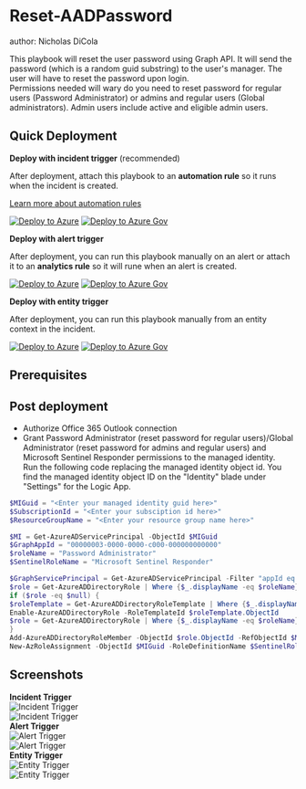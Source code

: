 # Reset-AADPassword
author: Nicholas DiCola

This playbook will reset the user password using Graph API.  It will send the password (which is a random guid substring) to the user's manager.  The user will have to reset the password upon login.  <br>
Permissions needed will wary do you need to reset password for regular users (Password Administrator) or admins and regular users (Global administrators). Admin users include active and eligible admin users.

## Quick Deployment
**Deploy with incident trigger** (recommended)

After deployment, attach this playbook to an **automation rule** so it runs when the incident is created.

[Learn more about automation rules](https://docs.microsoft.com/azure/sentinel/automate-incident-handling-with-automation-rules#creating-and-managing-automation-rules)

[![Deploy to Azure](https://aka.ms/deploytoazurebutton)](https://portal.azure.com/#create/Microsoft.Template/uri/https%3A%2F%2Fraw.githubusercontent.com%2FAzure%2FAzure-Sentinel%2Fmaster%2FPlaybooks%2FReset-AADUserPassword%2Fincident-trigger%2Fazuredeploy.json)
[![Deploy to Azure Gov](https://aka.ms/deploytoazuregovbutton)](https://portal.azure.us/#create/Microsoft.Template/uri/https%3A%2F%2Fraw.githubusercontent.com%2FAzure%2FAzure-Sentinel%2Fmaster%2FPlaybooks%2FReset-AADUserPassword%2Fincident-trigger%2Fazuredeploy.json)

**Deploy with alert trigger**

After deployment, you can run this playbook manually on an alert or attach it to an **analytics rule** so it will rune when an alert is created.

[![Deploy to Azure](https://aka.ms/deploytoazurebutton)](https://portal.azure.com/#create/Microsoft.Template/uri/https%3A%2F%2Fraw.githubusercontent.com%2FAzure%2FAzure-Sentinel%2Fmaster%2FPlaybooks%2FReset-AADUserPassword%2Falert-trigger%2Fazuredeploy.json)
[![Deploy to Azure Gov](https://aka.ms/deploytoazuregovbutton)](https://portal.azure.us/#create/Microsoft.Template/uri/https%3A%2F%2Fraw.githubusercontent.com%2FAzure%2FAzure-Sentinel%2Fmaster%2FPlaybooks%2FReset-AADUserPassword%2Falert-trigger%2Fazuredeploy.json)

**Deploy with entity trigger**

After deployment, you can run this playbook manually from an entity context in the incident.

[![Deploy to Azure](https://aka.ms/deploytoazurebutton)](https://portal.azure.com/#create/Microsoft.Template/uri/https%3A%2F%2Fraw.githubusercontent.com%2FAzure%2FAzure-Sentinel%2Fmaster%2FPlaybooks%2FReset-AADUserPassword%2Fentity-trigger%2Fazuredeploy.json)
[![Deploy to Azure Gov](https://aka.ms/deploytoazuregovbutton)](https://portal.azure.us/#create/Microsoft.Template/uri/https%3A%2F%2Fraw.githubusercontent.com%2FAzure%2FAzure-Sentinel%2Fmaster%2FPlaybooks%2FReset-AADUserPassword%2Fentity-trigger%2Fazuredeploy.json)


## Prerequisites

## Post deployment
- Authorize Office 365 Outlook connection
- Grant Password Administrator (reset password for regular users)/Global Administrator (reset password for admins and regular users) and Microsoft Sentinel Responder permissions to the managed identity.<br>
 Run the following code replacing the managed identity object id.  You find the managed identity object ID on the "Identity" blade under "Settings" for the Logic App.
```powershell
$MIGuid = "<Enter your managed identity guid here>"
$SubscriptionId = "<Enter your subsciption id here>"
$ResourceGroupName = "<Enter your resource group name here>"

$MI = Get-AzureADServicePrincipal -ObjectId $MIGuid
$GraphAppId = "00000003-0000-0000-c000-000000000000"
$roleName = "Password Administrator"
$SentinelRoleName = "Microsoft Sentinel Responder"

$GraphServicePrincipal = Get-AzureADServicePrincipal -Filter "appId eq '$GraphAppId'"
$role = Get-AzureADDirectoryRole | Where {$_.displayName -eq $roleName}
if ($role -eq $null) {
$roleTemplate = Get-AzureADDirectoryRoleTemplate | Where {$_.displayName -eq $roleName}
Enable-AzureADDirectoryRole -RoleTemplateId $roleTemplate.ObjectId
$role = Get-AzureADDirectoryRole | Where {$_.displayName -eq $roleName}
}
Add-AzureADDirectoryRoleMember -ObjectId $role.ObjectId -RefObjectId $MI.ObjectID
New-AzRoleAssignment -ObjectId $MIGuid -RoleDefinitionName $SentinelRoleName -Scope /subscriptions/$SubscriptionId/resourcegroups/$ResourceGroupName
```


## Screenshots
**Incident Trigger**<br>
![Incident Trigger](./incident-trigger/images/incidentTrigger_light.png)<br>
![Incident Trigger](./incident-trigger/images/incidentTrigger_dark.png)<br>
**Alert Trigger**<br>
![Alert Trigger](./alert-trigger/images/alertTrigger_light.png)<br>
![Alert Trigger](./alert-trigger/images/alertTrigger_dark.png)<br>
**Entity Trigger**<br>
![Entity Trigger](./entity-trigger/images/entityTrigger_light.png)<br>
![Entity Trigger](./entity-trigger/images/entityTrigger_dark.png)<br>